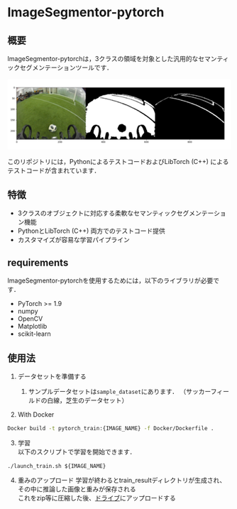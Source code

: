 # ImageSegmentor-pytorch

## 概要
ImageSegmentor-pytorchは，3クラスの領域を対象とした汎用的なセマンティックセグメンテーションツールです． 
<br>  
<img src=https://github.com/Dansato1203/images/blob/80087c2c11f391a33e831e3a43dde770e7476052/ImageSegmentor-pytorch/eval_img_003.png>

このリポジトリには，PythonによるテストコードおよびLibTorch (C++) によるテストコードが含まれています．  

## 特徴
- 3クラスのオブジェクトに対応する柔軟なセマンティックセグメンテーション機能
- PythonとLibTorch (C++) 両方でのテストコード提供
- カスタマイズが容易な学習パイプライン

## requirements
ImageSegmentor-pytorchを使用するためには，以下のライブラリが必要です．
- PyTorch >= 1.9
- numpy
- OpenCV
- Matplotlib
- scikit-learn

  
## 使用法
1. データセットを準備する
   
    1. サンプルデータセットは`sample_dataset`にあります． （サッカーフィールドの白線，芝生のデータセット）
  

3. With Docker   
```bash
Docker build -t pytorch_train:{IMAGE_NAME} -f Docker/Dockerfile .
```  
  
3. 学習  
以下のスクリプトで学習を開始できます．  
```
./launch_train.sh ${IMAGE_NAME}
```  
  
4. 重みのアップロード
学習が終わるとtrain_resultディレクトリが生成され、その中に推論した画像と重みが保存される  
これをzip等に圧縮した後、[ドライブ](https://drive.google.com/drive/folders/1wbTg-Qi8e7yRFnhCzvoHUJVgPb4OyEwH?usp=sharing)にアップロードする
